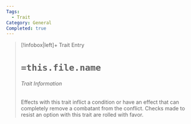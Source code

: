 ```yaml
---
Tags:
  - Trait
Category: General
Completed: true
---
```

> [!infobox|left]+ Trait Entry
> # `=this.file.name`
> ###### Trait Information
> Effects with this trait inflict a condition or have an effect that can completely remove a combatant from the conflict. Checks made to resist an option with this trait are rolled with favor.